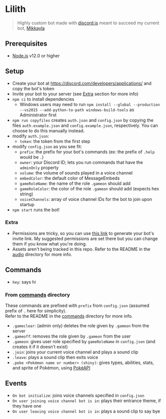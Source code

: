 # Lilith
> Highly custom bot made with [discord.js](https://discord.js.org/#/) meant to succeed my current bot, [Mikkayla](https://github.com/mattpilla/Mikkayla)

## Prerequisites
- [Node.js](https://nodejs.org/en/) v12.0 or higher

## Setup
- Create your bot at https://discord.com/developers/applications/ and copy the bot's token
- Invite your bot to your server (see [Extra](#extra) section for more info)
- `npm ci` to install dependencies
    - Windows users may need to run `npm install --global --production --vs2015 --add-python-to-path windows-build-tools` as Administrator first
- `npm run copyfiles` creates `auth.json` and `config.json` by copying the files `auth.example.json` and `config.example.json`, respectively. You can choose to do this manually instead.
- modify `auth.json`:
    - `token`: the token from the first step
- modify `config.json` as you see fit:
    - `prefix`: the prefix for your bot's commands (ex: the prefix of `.help` would be `.`)
    - `owner`: your Discord ID; lets you run commands that have the `adminOnly` property
    - `volume`: the volume of sounds played in a voice channel
    - `embedColor`: the default color of MessageEmbeds
    - `gameRoleName`: the name of the role `.gameon` should add
    - `gameRoleColor`: the color of the role `.gameon` should add (expects hex string)
    - `voiceChannels`: array of voice channel IDs for the bot to join upon startup
- `npm start` runs the bot!

### Extra
- Permissions are tricky, so you can use [this link](https://discordapi.com/permissions.html#372759761) to generate your bot's invite link. My suggested permissions are set there but you can change them if you know what you're doing.
- Assets aren't being tracked in this repo. Refer to the README in the [audio](audio) directory for more info.

## Commands
- `hey`: says hi

### From [commands](commands) directory
These commands are prefixed with `prefix` from `config.json` (assumed prefix of `.` here for simplicity).\
Refer to the README in the [commands](commands) directory for more info.
- `.gameclear`: (admin only) deletes the role given by `.gameon` from the server
- `.gameoff`: removes the role given by `.gameon` from the user
- `.gameon`: gives user role specified by `gameRoleName` in `config.json` (and creates it if it doesn't exist)
- `.join`: joins your current voice channel and plays a sound clip
- `.leave`: plays a sound clip then exits voice
- `.poke <Pokémon name or number> (shiny)`: gives types, abilities, stats, and sprite of Pokémon, using [PokéAPI](https://pokeapi.co/)

## Events
- `On bot initialize`: joins voice channels specified in `config.json`
- `On user joining voice channel bot is in`: plays their entrance theme, if they have one
- `On user leaving voice channel bot is in`: plays a sound clip to say bye

